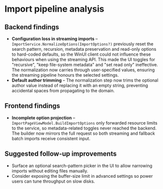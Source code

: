 # Import pipeline analysis

## Backend findings
- **Configuration loss in streaming imports** – `ImportService.NormalizeOptions(ImportOptions?)` previously reset the search pattern, recursion, metadata preservation and read-only options to hard-coded defaults, so the WinUI client could not influence these behaviours when using the streaming API. This made the UI toggles for "recursive", "keep file-system metadata" and "set read only" ineffective. The normalization now carries through user-specified values, ensuring the streaming pipeline honours the selected settings.
- **Default author trimming** – The normalization step now trims the optional author value instead of replacing it with an empty string, preventing accidental spaces from propagating to the domain.

## Frontend findings
- **Incomplete option projection** – `ImportPageViewModel.BuildImportOptions` only forwarded resource limits to the service, so metadata-related toggles never reached the backend. The builder now mirrors the full request so both streaming and fallback batch imports receive consistent input.

## Suggested follow-up improvements
- Surface an optional search-pattern picker in the UI to allow narrowing imports without editing files manually.
- Consider exposing the buffer-size limit in advanced settings so power users can tune throughput on slow disks.
